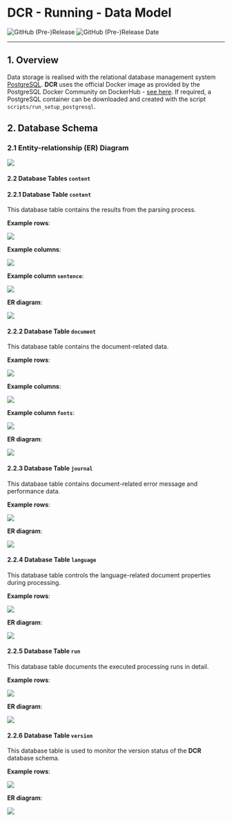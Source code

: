 # DCR - Running - Data Model

![GitHub (Pre-)Release](https://img.shields.io/github/v/release/KonnexionsGmbH/dcr?include_prereleases)
![GitHub (Pre-)Release Date](https://img.shields.io/github/release-date-pre/KonnexionsGmbh/dcr)

----

## 1. Overview

Data storage is realised with the relational database management system [PostgreSQL](https://www.postgresql.org). 
**DCR** uses the official Docker image as provided by the PostgreSQL Docker Community on DockerHub - [see here](https://hub.docker.com/_/postgres). 
If required, a PostgreSQL container can be downloaded and created with the script `scripts/run_setup_postgresql`.

## 2. Database Schema

### 2.1 Entity-relationship (ER) Diagram

![](img/developing_data_model_dbt_overview_er.png)

#### 2.2 Database Tables **`content`**

#### 2.2.1 Database Table **`content`**

This database table contains the results from the parsing process.

**Example rows**:

![](img/developing_data_model_dbt_content_rows.png)

**Example columns**:

![](img/developing_data_model_dbt_content_columns.png)

**Example column `sentence`**:

![](img/developing_data_model_dbt_content_json.png)

**ER diagram**:

![](img/developing_data_model_dbt_content_er.png)

#### 2.2.2 Database Table **`document`**

This database table contains the document-related data.

**Example rows**:

![](img/developing_data_model_dbt_document_rows.png)

**Example columns**:

![](img/developing_data_model_dbt_document_columns.png)

**Example column `fonts`**:

![](img/developing_data_model_dbt_document_json.png)

**ER diagram**:

![](img/developing_data_model_dbt_document_er.png)

#### 2.2.3 Database Table **`journal`**

This database table contains document-related error message and performance data.

**Example rows**:

![](img/developing_data_model_dbt_journal_rows.png)

**ER diagram**:

![](img/developing_data_model_dbt_journal_er.png)

#### 2.2.4 Database Table **`language`**

This database table controls the language-related document properties during processing.

**Example rows**:

![](img/developing_data_model_dbt_language_rows.png)

**ER diagram**:

![](img/developing_data_model_dbt_language_er.png)

#### 2.2.5 Database Table **`run`**

This database table documents the executed processing runs in detail.

**Example rows**:

![](img/developing_data_model_dbt_run_rows.png)

**ER diagram**:

![](img/developing_data_model_dbt_run_er.png)

#### 2.2.6 Database Table **`version`**

This database table is used to monitor the version status of the **DCR** database schema.

**Example rows**:

![](img/developing_data_model_dbt_version_rows.png)

**ER diagram**:

![](img/developing_data_model_dbt_version_er.png)
